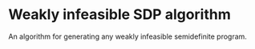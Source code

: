 # Weakly infeasible SDP algorithm
An algorithm for generating any weakly infeasible semidefinite program.
